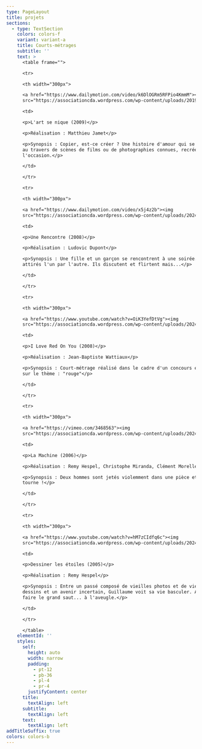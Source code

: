 ```yaml
---
type: PageLayout
title: projets
sections:
  - type: TextSection
    colors: colors-f
    variant: variant-a
    title: Courts-métrages
    subtitle: ''
    text: >
      <table frame="">

      <tr>

      <th width="300px">

      <a href="https://www.dailymotion.com/video/k6DlOGRm5RFPio4KmmM"><img
      src="https://associationcda.wordpress.com/wp-content/uploads/2019/08/artsenique01-1817097966-e1722580693716.jpg?w=300"></a></th>

      <td>

      <p>L'art se nique (2009)</p>

      <p>Réalisation : Matthieu Jamet</p>

      <p>Synopsis : Copier, est-ce créer ? Une histoire d'amour qui se raconte
      au travers de scènes de films ou de photographies connues, recréées pour
      l'occasion.</p>

      </td>

      </tr>

      <tr>

      <th width="300px">

      <a href="https://www.dailymotion.com/video/x5j4z2b"><img
      src="https://associationcda.wordpress.com/wp-content/uploads/2024/08/x240.jpg?w=300"></a></th>

      <td>

      <p>Une Rencontre (2008)</p>

      <p>Réalisation : Ludovic Dupont</p>

      <p>Synopsis : Une fille et un garçon se rencontrent à une soirée. Ils sont
      attirés l'un par l'autre. Ils discutent et flirtent mais...</p>

      </td>

      </tr>

      <tr>

      <th width="300px">

      <a href="https://www.youtube.com/watch?v=OiK3YefDtVg"><img
      src="https://associationcda.wordpress.com/wp-content/uploads/2024/08/i-love-red-on-you-court-metrage-2008-hq-3386095374-e1722937722459.jpg?w=300"></a></th>

      <td>

      <p>I Love Red On You (2008)</p>

      <p>Réalisation : Jean-Baptiste Wattiaux</p>

      <p>Synopsis : Court-métrage réalisé dans le cadre d'un concours étudiant
      sur le thème : "rouge"</p>

      </td>

      </tr>

      <tr>

      <th width="300px">

      <a href="https://vimeo.com/3468563"><img
      src="https://associationcda.wordpress.com/wp-content/uploads/2024/08/lamachine02.jpg?w=300"></a></th>

      <td>

      <p>La Machine (2006)</p>

      <p>Réalisation : Remy Hespel, Christophe Miranda, Clément Morelle</p>

      <p>Synopsis : Deux hommes sont jetés violemment dans une pièce et... ça
      tourne !</p>

      </td>

      </tr>

      <tr>

      <th width="300px">

      <a href="https://www.youtube.com/watch?v=hM7zCIdfq6c"><img
      src="https://associationcda.wordpress.com/wp-content/uploads/2024/08/dessiner-les-etoiles-cm-hq-358084912-e1722938164591.jpg?w=300"></a></th>

      <td>

      <p>Dessiner les étoiles (2005)</p>

      <p>Réalisation : Remy Hespel</p>

      <p>Synopsis : Entre un passé composé de vieilles photos et de vieux
      dessins et un avenir incertain, Guillaume voit sa vie basculer. A lui de
      faire le grand saut... à l'aveugle.</p>

      </td>

      </tr>

      </table>
    elementId: ''
    styles:
      self:
        height: auto
        width: narrow
        padding:
          - pt-12
          - pb-36
          - pl-4
          - pr-4
        justifyContent: center
      title:
        textAlign: left
      subtitle:
        textAlign: left
      text:
        textAlign: left
addTitleSuffix: true
colors: colors-b
---
```

